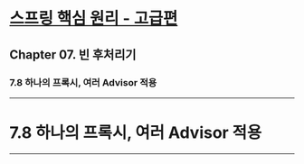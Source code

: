 # <a href = "../README.md" target="_blank">스프링 핵심 원리 - 고급편</a>
## Chapter 07. 빈 후처리기
### 7.8 하나의 프록시, 여러 Advisor 적용


---

# 7.8 하나의 프록시, 여러 Advisor 적용

---
